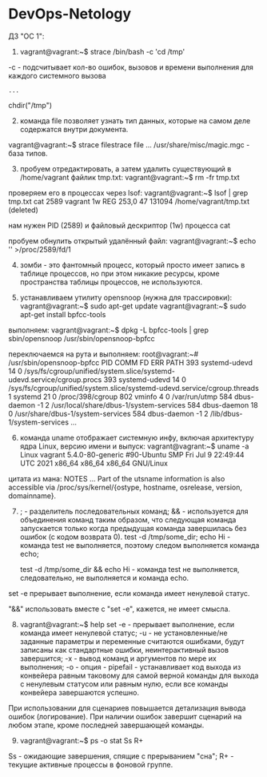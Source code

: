 # DevOps-Netology
ДЗ "ОС 1":

1. 	vagrant@vagrant:~$ strace /bin/bash -c 'cd /tmp'

-с - подсчитывает кол-во ошибок, вызовов и времени выполнения для каждого системного вызова
	
	...
chdir("/tmp")

2. команда file позволяет узнать тип данных, которые на самом деле содержатся внутри документа.

vagrant@vagrant:~$ strace filestrace file
...
/usr/share/misc/magic.mgc - база типов.

3. пробуем отредактировать, а затем удалить существующий в /home/vagrant файлик tmp.txt:
vagrant@vagrant:~$ rm -fr tmp.txt
	
проверяем его в процессах через lsof:
vagrant@vagrant:~$ lsof | grep tmp.txt
	cat     2589      vagrant     1w     REG     253,0     47     131094     /home/vagrant/tmp.txt (deleted)

нам нужен PID (2589) и файловый дескриптор (1w) процесса cat
	
пробуем обнулить открытый удалённый файл:
vagrant@vagrant:~$ echo '' >/proc/2589/fd/1

4. 	зомби - это фантомный процесс, который просто имеет запись в таблице процессов, но при этом никакие ресурсы, кроме пространства таблицы процессов, не используются.

5. устанавливаем утилиту opensnoop (нужна для трассировки):
vagrant@vagrant:~$ sudo apt-get update
vagrant@vagrant:~$ sudo apt-get install bpfcc-tools
	
выполняем:
vagrant@vagrant:~$ dpkg -L bpfcc-tools | grep sbin/opensnoop
/usr/sbin/opensnoop-bpfcc

переключаемся на рута и выполняем:
root@vagrant:~# /usr/sbin/opensnoop-bpfcc
PID    COMM               FD ERR PATH
393    systemd-udevd      14   0 /sys/fs/cgroup/unified/system.slice/systemd-udevd.service/cgroup.procs
393    systemd-udevd      14   0 /sys/fs/cgroup/unified/system.slice/systemd-udevd.service/cgroup.threads
1      systemd            21   0 /proc/398/cgroup
802    vminfo              4   0 /var/run/utmp
584    dbus-daemon        -1   2 /usr/local/share/dbus-1/system-services
584    dbus-daemon        18   0 /usr/share/dbus-1/system-services
584    dbus-daemon        -1   2 /lib/dbus-1/system-services
…

6. команда uname отображает системную инфу, включая архитектуру ядра Linux, версию имени и выпуск:
vagrant@vagrant:~$ uname -a
Linux vagrant 5.4.0-80-generic #90-Ubuntu SMP Fri Jul 9 22:49:44 UTC 2021 x86_64 x86_64 x86_64 GNU/Linux

цитата из мана:
NOTES
…
Part of the utsname information is also accessible via /proc/sys/kernel/{ostype, hostname, osrelease, version, domainname}. 

7. ; - разделитель последовательных команд;
&& - используется для объединения команд таким образом, что следующая команда запускается только когда предыдущая команда завершилась без ошибок (с кодом возврата 0).
	test -d /tmp/some_dir; echo Hi - команда test не выполняется, поэтому следом выполняется команда echo;

	test -d /tmp/some_dir && echo Hi - команда test не выполняется, следовательно, не выполняется и команда echo.
		

set -e прерывает выполнение, если команда имеет ненулевой статус.

"&&" использовать вместе с "set -e", кажется, не имеет смысла.

8. vagrant@vagrant:~$ help set
	-e - прерывает выполнение, если команда имеет ненулевой статус;
	-u - не установленные/не заданные параметры и переменные считаются ошибками, будут записаны как стандартные ошибки, неинтерактивный вызов завершится;
	-x - вывод команд и аргументов по мере их выполнения;
	-o - опция - pipefail - устанавливает код выхода из конвейера равным таковому для самой верной команды для выхода с ненулевым статусом или равным нулю, если все команды конвейера завершаются успешно.
		
При использовании для сценариев повышается детализация вывода ошибок (логирование). При наличии ошибок завершит сценарий на любом этапе, кроме последней завершающей команды.

9. vagrant@vagrant:~$ ps -o stat
Ss
R+

Ss - ожидающие завершения, спящие с прерыванием "сна";
R+ - текущие активные процессы в фоновой группе.
